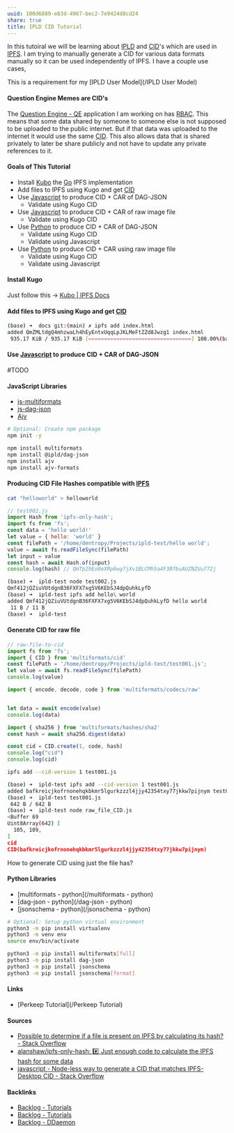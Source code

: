 ```yaml
---
uuid: 100d6889-e83d-4967-bec2-7e9424d8cd24
share: true
title: IPLD CID Tutorial
---
```

In this tutoiral we will be learning about [IPLD](/IPLD) and [CID](/CID)'s which are used in [IPFS](/IPFS). I am trying to manually generate a CID for various data formats manually so it can be used independently of IPFS. I have a couple use cases,

This is a requirement for my [IPLD User Model](/IPLD User Model)

#### Question Engine Memes are CID's

The [Question Engine - QE](/cc5cc49d-f554-4f29-b31a-b8789688e6a3) application I am working on has [RBAC](/RBAC). This means that some data shared by someone to someone else is not supposed to be uploaded to the public internet. But if that data was uploaded to the internet it would use the same [CID](/CID). This also allows data that is shared privately to later be share publicly and not have to update any private references to it. 


#### Goals of This Tutorial

* Install [Kubo](/Kubo) the [Go](/7900e06b-6a66-4a30-bdf7-7661c020e516) IPFS implementation
* Add files to IPFS using Kugo and get [CID](/CID)
* Use [Javascript](/e4f5fb54-c63f-4567-851b-e61a4a58037d) to produce CID + CAR of DAG-JSON
	* Validate using Kugo CID
* Use [Javascript](/e4f5fb54-c63f-4567-851b-e61a4a58037d) to produce CID + CAR of raw image file
	* Validate using Kugo CID
* Use [Python](/80428ac9-197a-4c70-9230-119cf9079782) to produce CID + CAR of DAG-JSON
	* Validate using Kugo CID
	* Validate using Javascript
* Use [Python](/80428ac9-197a-4c70-9230-119cf9079782) to produce CID + CAR using raw image file
	* Validate using Kugo CID
	* Validate using Javascript

#### Install Kugo

Just follow this -> [Kubo | IPFS Docs](https://docs.ipfs.tech/install/command-line/#install-official-binary-distributions)

#### Add files to IPFS using Kugo and get [CID](/CID)

``` bash
(base) ➜  docs git:(main) ✗ ipfs add index.html
added QmZMLtdgQ4mhzwaLh4hEyEntxUqqLpJKLMeFtZZd8Jwzg1 index.html
 935.17 KiB / 935.17 KiB [=================================] 100.00%(base) ➜  docs git:(main) ✗ 
```

#### Use [Javascript](/e4f5fb54-c63f-4567-851b-e61a4a58037d) to produce CID + CAR of DAG-JSON

#TODO

#### JavaScript Libraries

* [js-multiformats](/js-multiformats)
* [js-dag-json](/js-dag-json)
* [Ajv](/Ajv)

``` bash
# Optional: Create npm package
npm init -y

npm install multiformats
npm install @ipld/dag-json
npm install ajv
npm install ajv-formats

```

#### Producing CID File Hashes compatible with [IPFS](/IPFS)

``` bash
cat "helloworld" > helloworld
```

``` javascript
// test002.js
import Hash from 'ipfs-only-hash';
import fs from 'fs';
const data = 'hello world!'
let value = { hello: 'world' }
const filePath = '/home/dentropy/Projects/ipld-test/hello world';
value = await fs.readFileSync(filePath)
let input = value
const hash = await Hash.of(input)
console.log(hash) // QmTp2hEo8eXRp6wg7jXv1BLCMh5a4F3B7buAUZNZUu772j
```

``` bash
(base) ➜  ipld-test node test002.js
Qmf412jQZiuVUtdgnB36FXFX7xg5V6KEbSJ4dpQuhkLyfD
(base) ➜  ipld-test ipfs add hello\ world
added Qmf412jQZiuVUtdgnB36FXFX7xg5V6KEbSJ4dpQuhkLyfD hello world
 11 B / 11 B
(base) ➜  ipld-test 
```

#### Generate CID for raw file


``` js
// raw-file-to-cid
import fs from 'fs';
import { CID } from 'multiformats/cid'
const filePath = '/home/dentropy/Projects/ipld-test/test001.js';
let value = await fs.readFileSync(filePath)
console.log(value)

import { encode, decode, code } from 'multiformats/codecs/raw'


let data = await encode(value)
console.log(data)

import { sha256 } from 'multiformats/hashes/sha2'
const hash = await sha256.digest(data)

const cid = CID.create(1, code, hash)
console.log("cid")
console.log(cid)

```


``` bash
ipfs add --cid-version 1 test001.js
```



``` bash
(base) ➜  ipld-test ipfs add --cid-version 1 test001.js
added bafkreicjkofrnonehqkbkmr5lgurkzzzl4jjy42354txy77jkkw7pijnym test001.js
(base) ➜  ipld-test test001.js
 642 B / 642 B
(base) ➜  ipld-test node raw_file_CID.js
<Buffer 69 
Uint8Array(642) [
  105, 109, 
]
cid
CID(bafkreicjkofrnonehqkbkmr5lgurkzzzl4jjy42354txy77jkkw7pijnym)
```

How to generate CID using just the file has?

#### Python Libraries

* [multiformats - python](/multiformats - python)
* [dag-json - python](/dag-json - python)
* [jsonschema - python](/jsonschema - python)


``` bash
# Optional: Setup python virtual environment
python3 -m pip install virtualenv
python3 -m venv env
source env/bin/activate

python3 -m pip install multiformats[full]
python3 -m pip install dag-json
python3 -m pip install jsonschema
python3 -m pip install jsonschema[format]

```

#### Links

* [Perkeep Tutorial](/Perkeep Tutorial)
#### Sources

* [Possible to determine if a file is present on IPFS by calculating its hash? - Stack Overflow](https://stackoverflow.com/questions/71418693/possible-to-determine-if-a-file-is-present-on-ipfs-by-calculating-its-hash)
* [alanshaw/ipfs-only-hash: #️⃣ Just enough code to calculate the IPFS hash for some data](https://github.com/alanshaw/ipfs-only-hash)
* [javascript - Node-less way to generate a CID that matches IPFS-Desktop CID - Stack Overflow](https://stackoverflow.com/questions/60046604/node-less-way-to-generate-a-cid-that-matches-ipfs-desktop-cid)


#### Backlinks

* [Backlog - Tutorials](/31f7e81a-967e-41f4-872e-91d1571df726)
* [Backlog - Tutorials](/31f7e81a-967e-41f4-872e-91d1571df726)
* [Backlog - DDaemon](/b9cd3e8b-1727-4a22-9332-90b42b5a7ffb)